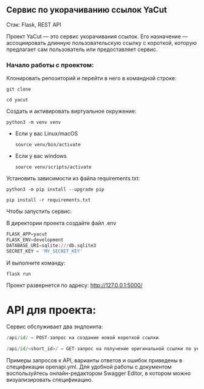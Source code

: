 ## Сервис по укорачиванию ссылок YaCut

Стэк: Flask, REST API

Проект YaCut — это сервис укорачивания ссылок. Его назначение — ассоциировать длинную пользовательскую ссылку с короткой, которую предлагает сам пользователь или предоставляет сервис.

### Начало работы с проектом:

Клонировать репозиторий и перейти в него в командной строке:

```
git clone 
```

```
cd yacut
```

Cоздать и активировать виртуальное окружение:

```
python3 -m venv venv
```

* Если у вас Linux/macOS

    ```
    source venv/bin/activate
    ```

* Если у вас windows

    ```
    source venv/scripts/activate
    ```

Установить зависимости из файла requirements.txt:

```
python3 -m pip install --upgrade pip
```

```
pip install -r requirements.txt
```
Чтобы запустить сервис:

В директории проекта создайте файл .env 

```python
FLASK_APP=yacut
FLASK_ENV=development
DATABASE_URI=sqlite:///db.sqlite3
SECRET_KEY = 'MY_SECRET_KEY'
````
И выполните команду:
```python
flask run
```
Проект развернется по адресу: http://127.0.0.1:5000/

# API для проекта:
Сервис обслуживает два эндпоинта:
```python
/api/id/ — POST-запрос на создание новой короткой ссылки
```
```python
/api/id/<short_id>/ — GET-запрос на получение оригинальной ссылки по указанному короткому идентификатору
```
Примеры запросов к API, варианты ответов и ошибок приведены в спецификации openapi.yml.
Для удобной работы с документом воспользуйтесь онлайн-редактором Swagger Editor, в котором можно визуализировать спецификацию.